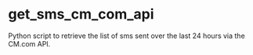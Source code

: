 # get_sms_cm_com_api
Python script to retrieve the list of sms sent over the last 24 hours via the CM.com API.
